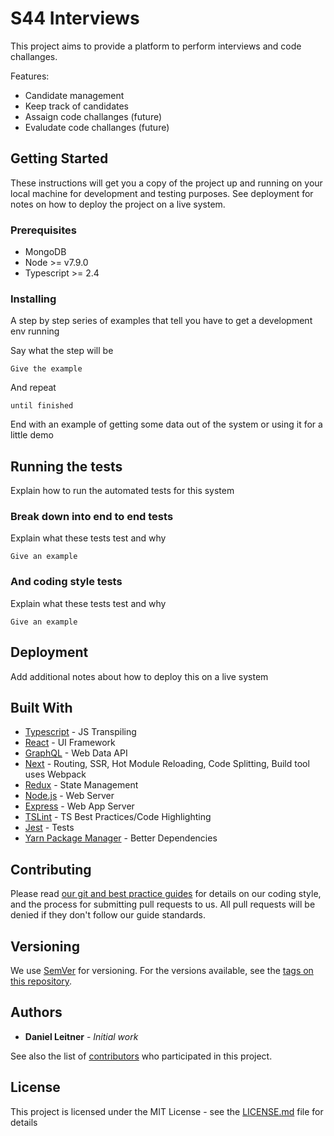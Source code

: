 # S44 Interviews

This project aims to provide a platform to perform interviews and code challanges.

Features:
- Candidate management
- Keep track of candidates
- Assaign code challanges (future)
- Evaludate code challanges (future)

## Getting Started

These instructions will get you a copy of the project up and running on your local machine for development and testing purposes. See deployment for notes on how to deploy the project on a live system.

### Prerequisites

* MongoDB
* Node >= v7.9.0
* Typescript >= 2.4

### Installing

A step by step series of examples that tell you have to get a development env running

Say what the step will be

```
Give the example
```

And repeat

```
until finished
```

End with an example of getting some data out of the system or using it for a little demo

## Running the tests

Explain how to run the automated tests for this system

### Break down into end to end tests

Explain what these tests test and why

```
Give an example
```

### And coding style tests

Explain what these tests test and why

```
Give an example
```

## Deployment

Add additional notes about how to deploy this on a live system

## Built With

* [Typescript](http://www.dropwizard.io/1.0.2/docs/) - JS Transpiling
* [React](https://maven.apache.org/) - UI Framework
* [GraphQL](https://rometools.github.io/rome/) - Web Data API
* [Next](https://rometools.github.io/rome/) - Routing, SSR, Hot Module Reloading, Code Splitting, Build tool uses Webpack
* [Redux](https://rometools.github.io/rome/) - State Management
* [Node.js](https://rometools.github.io/rome/) - Web Server
* [Express](https://rometools.github.io/rome/) - Web App Server
* [TSLint](https://rometools.github.io/rome/) - TS Best Practices/Code Highlighting
* [Jest](https://rometools.github.io/rome/) - Tests
* [Yarn Package Manager](https://rometools.github.io/rome/) - Better Dependencies

## Contributing

Please read [our git and best practice guides](https://github.com/SPACE44/guides) for details on our coding style, and the process for submitting pull requests to us. All pull requests will be denied if they don't follow our guide standards.

## Versioning

We use [SemVer](http://semver.org/) for versioning. For the versions available, see the [tags on this repository](https://github.com/SPACE44/interviews/tags). 

## Authors

* **Daniel Leitner** - *Initial work*

See also the list of [contributors](https://github.com/SPACE44/interviews/contributors) who participated in this project.

## License

This project is licensed under the MIT License - see the [LICENSE.md](LICENSE.md) file for details